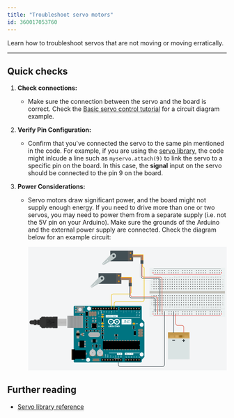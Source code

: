 ```yaml
---
title: "Troubleshoot servo motors"
id: 360017053760
---
```


Learn how to troubleshoot servos that are not moving or moving erratically.

---

## Quick checks

1. **Check connections:**

    * Make sure the connection between the servo and the board is correct. Check the [Basic servo control tutorial](https://docs.arduino.cc/tutorials/generic/basic-servo-control) for a circuit diagram example.

2. **Verify Pin Configuration:**

    * Confirm that you've connected the servo to the same pin mentioned in the code. For example, if you are using the [servo library](https://www.arduino.cc/reference/en/libraries/servo/), the code might inlcude a line such as `myservo.attach(9)` to link the servo to a specific pin on the board. In this case, the **signal** input on the servo should be connected to the pin 9 on the board.

3. **Power Considerations:**

    * Servo motors draw significant power, and the board might not supply enough energy. If you need to drive more than one or two servos, you may need to power them from a separate supply (i.e. not the 5V pin on your Arduino). Make sure the grounds of the Arduino and the external power supply are connected. Check the diagram below for an example circuit:

        ![two servo motors connected to the digital pins of an Arduino board, powered through a external battery connected to a breadboard](img/2-servos-set-up-diagram.png)

## Further reading

* <a class="link-external" href="https://www.arduino.cc/reference/en/libraries/servo/">Servo library reference</a>
